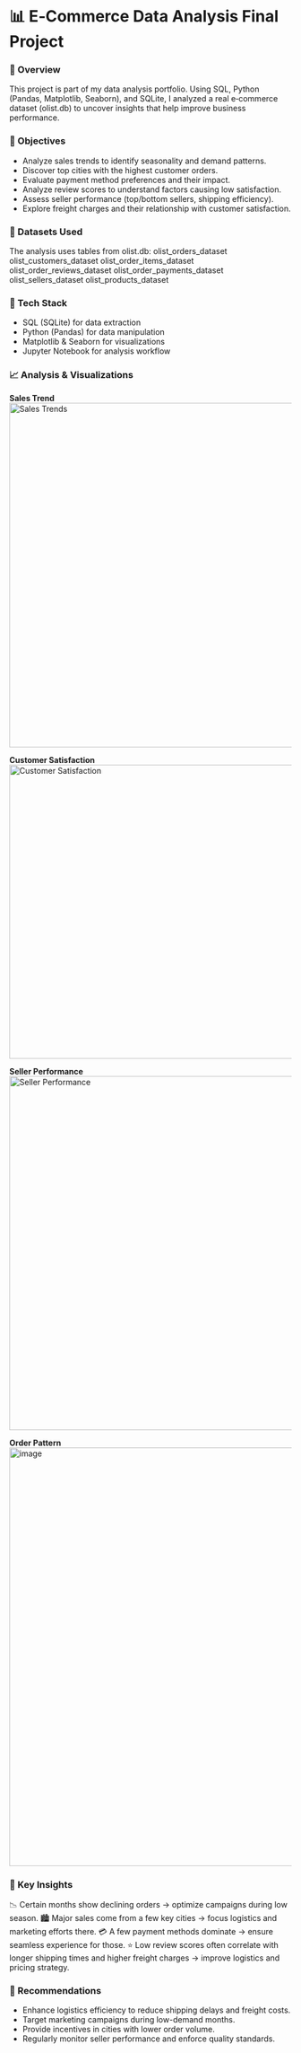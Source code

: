 # 📊 E‑Commerce Data Analysis Final Project

### 📌 Overview
This project is part of my data analysis portfolio.
Using SQL, Python (Pandas, Matplotlib, Seaborn), and SQLite, I analyzed a real e‑commerce dataset (olist.db) to uncover insights that help improve business performance.

### 🎯 Objectives
- Analyze sales trends to identify seasonality and demand patterns.
- Discover top cities with the highest customer orders.
- Evaluate payment method preferences and their impact.
- Analyze review scores to understand factors causing low satisfaction.
- Assess seller performance (top/bottom sellers, shipping efficiency).
- Explore freight charges and their relationship with customer satisfaction.

### 📂 Datasets Used
The analysis uses tables from olist.db:
olist_orders_dataset
olist_customers_dataset
olist_order_items_dataset
olist_order_reviews_dataset
olist_order_payments_dataset
olist_sellers_dataset
olist_products_dataset

### 🔧 Tech Stack
- SQL (SQLite) for data extraction
- Python (Pandas) for data manipulation
- Matplotlib & Seaborn for visualizations
- Jupyter Notebook for analysis workflow

### 📈 Analysis & Visualizations
**Sales Trend**
<img width="922" height="614" alt="Sales Trends" src="https://github.com/user-attachments/assets/8433d97c-60bf-4472-b967-36395fa9ec39" />

**Customer Satisfaction**
<img width="1382" height="524" alt="Customer Satisfaction" src="https://github.com/user-attachments/assets/d6a7f0cc-aa5b-4361-bfcb-0cb80963f269" />

**Seller Performance**
<img width="778" height="631" alt="Seller Performance" src="https://github.com/user-attachments/assets/021b91aa-e1d6-48d8-ad52-d0514f9f64ef" />

**Order Pattern**
<img width="1003" height="746" alt="image" src="https://github.com/user-attachments/assets/02ff02f0-4e5f-4af0-95db-a937cc9c026d" />

### 📌 Key Insights
📉 Certain months show declining orders → optimize campaigns during low season.
🏙️ Major sales come from a few key cities → focus logistics and marketing efforts there.
💳 A few payment methods dominate → ensure seamless experience for those.
⭐ Low review scores often correlate with longer shipping times and higher freight charges → improve logistics and pricing strategy.

### 🚀 Recommendations
- Enhance logistics efficiency to reduce shipping delays and freight costs.
- Target marketing campaigns during low-demand months.
- Provide incentives in cities with lower order volume.
- Regularly monitor seller performance and enforce quality standards.
